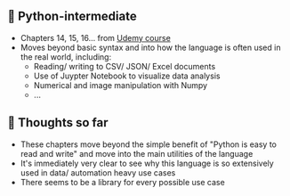 ## 🐍 Python-intermediate

- Chapters 14, 15, 16... from [Udemy course](https://www.udemy.com/course/the-python-mega-course/)
- Moves beyond basic syntax and into how the language is often used in the real world, including:
    * Reading/ writing to CSV/ JSON/ Excel documents
    * Use of Juypter Notebook to visualize data analysis
    * Numerical and image manipulation with Numpy
    * ...


## 💭 Thoughts so far

- These chapters move beyond the simple benefit of "Python is easy to read and write" and move into the main utilities of the language
- It's immediately very clear to see why this language is so extensively used in data/ automation heavy use cases
- There seems to be a library for every possible use case 
